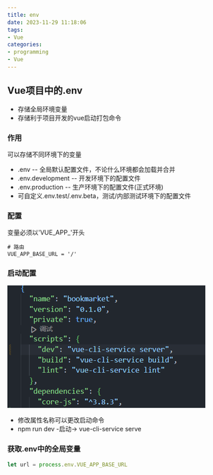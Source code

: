```yaml
---
title: env
date: 2023-11-29 11:18:06
tags:
- Vue
categories:
- programming
- Vue
---
```


## Vue项目中的.env

- 存储全局环境变量
- 存储利于项目开发的vue启动打包命令

### 作用

可以存储不同环境下的变量

- .env	--	全局默认配置文件，不论什么环境都会加载并合并
- .env.development    --    开发环境下的配置文件
- .env.production    --    生产环境下的配置文件(正式环境)
- 可自定义.env.test/.env.beta，测试/内部测试环境下的配置文件

### 配置

变量必须以'VUE_APP_'开头

```shell
# 路由
VUE_APP_BASE_URL = '/'
```

### 启动配置

![image-20231129113418883](https://raw.githubusercontent.com/tkqi/myMarkdownPicture/main/img/202311291134926.png)

- 修改属性名称可以更改启动命令
- npm run dev   -启动->   vue-cli-service serve

### 获取.env中的全局变量
```js
let url = process.env.VUE_APP_BASE_URL
```